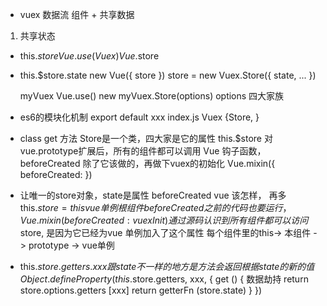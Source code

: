 - vuex 数据流
组件 + 共享数据
1. 共享状态
- this.$store
  Vue.use(Vuex)  Vue.$store
- this.$store.state
  new Vue({
    store
  })
  store = new Vuex.Store({
    state,
    ...
  })

  myVuex  Vue.use()
  new myVuex.Store(options)
  options 四大家族

- es6的模块化机制
  export default xxx
  index.js  Vuex {Store, }
- class get 方法
  Store是一个类，四大家是它的属性
  this.$store 对vue.prototype扩展后，所有的组件都可以调用 
  Vue 钩子函数，beforeCreated
  除了它该做的，再做下vuex的初始化
  Vue.mixin({
    beforeCreated: 
  })
- 让唯一的store对象，state是属性 beforeCreated vue 该怎样， 再多this.$store = 
  this vue单例 根组件
  beforeCreated 之前的代码也要运行，Vue.mixin({
    beforeCreated: vuexInit
  })
  通过源码 认识到 所有组件都可以访问$store, 是因为它已经为vue 单例加入了这个属性
  每个组件里的this-> 本组件 -> prototype -> vue单例

- this.$store.getters.xxx跟state不一样的地方 是方法
会返回根据state的新的值
Object.defineProperty(this.$store.getters, xxx, {
  get () {
    数据劫持
    return store.options.getters
    [xxx]
    return getterFn
    (store.state)
  }
})